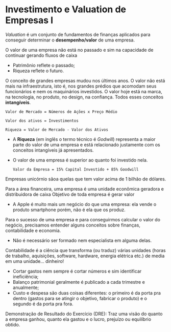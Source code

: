 # Investimento e Valuation de Empresas I

*Valuation* é um conjunto de fundamentos de finanças aplicados para conseguir determinar o **desempenho/valor** de uma empresa.

O valor de uma empresa não está no passado e sim na capacidade de continuar gerando fluxos de caixa

- Patrimônio reflete o passado;
- Riqueza reflete o futuro.

O conceito de grandes empresas mudou nos últimos anos. O valor não está mais na infraestrutura, isto é, nos grandes prédios que acomodam seus funcionários e nem os maquinários investidos. O valor hoje está na marca, na tecnologia, no produto, no design, na confiança. Todos esses conceitos **intangíveis**.

```Texto
Valor de Mercado = Números de Ações x Preço Médio

Valor dos ativos = Investimentos

Riqueza = Valor de Mercado - Valor dos Ativos
```

- A **Riqueza** (em inglês o termo técnico é *Godwill*) representa a maior parte do valor de uma empresa e está relacionado justamente com os conceitos intangíveis já apresentados.

- O valor de uma empresa é superior ao quanto foi investido nela.

  ```Texto
  Valor da Empresa = 15% Capital Investido + 85% Goodwill
  ```

Empresas unicórnio sãoa quelas que tem valor acima de 1 bilhão de dólares.

Para a área financeira, uma empresa é uma unidade econômica geradora e distribuidora de caixa
Objetivo de toda empresa é gerar valor

- A Apple é muito mais um negócio do que uma empresa: ela vende o produto smartphone porém, não é ela que os produz.

Para o sucesso de uma empresa e para conseguirmos calcular o valor do negócio, precisamos entender alguns conceitos sobre finanças, contabilidade e economia.

- Não é necessário ser formado nem especialista em alguma delas.

Contabilidade é a ciência que transforma (ou traduz) várias unidades (horas de trabalho, aquisições, software, hardware, energia elétrica etc.) de media em uma unidade... dinheiro!

- Cortar gastos nem sempre é cortar números e sim identificar ineficiência;
- Balanço patrimonial geralmente é publicado a cada trimestre e anualmente;
- Custo e despesa são duas coisas diferentes: o primeiro é da porta pra dentro (gastos para se atingir o objetivo, fabricar o produto) e o segundo é da porta pra fora.

Demonstração de Resultado do Exercício (DRE): Traz uma visão do quanto a empresa ganhou, quanto ela gastou e o lucro, prejuízo ou equilíbrio obtido.
